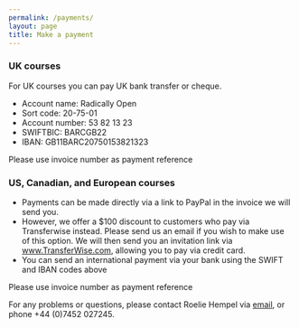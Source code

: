 ```yaml
---
permalink: /payments/
layout: page
title: Make a payment
---
```


### UK courses

For UK courses you can pay UK bank transfer or cheque.

* Account name: Radically Open
* Sort code: 20-75-01
* Account number: 53 82 13 23
* SWIFTBIC: BARCGB22
* IBAN: GB11BARC20750153821323

Please use invoice number as payment reference


### US, Canadian, and European courses
- Payments can be made directly via a link to PayPal in the invoice we will send you.
- However, we offer a $100 discount to customers who pay via Transferwise instead. Please send us an email if you wish to make use of this option. We will then send you an invitation link via www.TransferWise.com, allowing you to pay via credit card.
- You can send an international payment via your bank using the SWIFT and IBAN codes above

Please use invoice number as payment reference


For any problems or questions, please contact Roelie Hempel via [email](mailto:roelie@radicallyopen.net), or phone +44 (0)7452 027245. 
